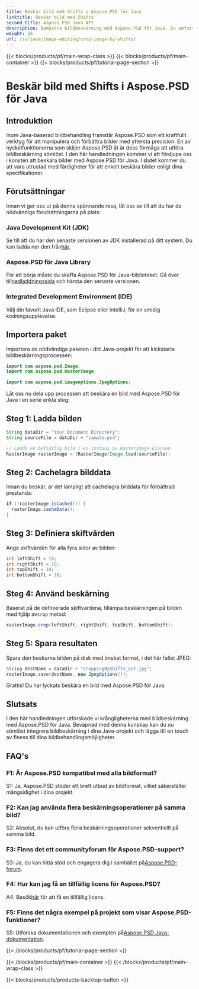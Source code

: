 ```yaml
---
title: Beskär bild med Shifts i Aspose.PSD för Java
linktitle: Beskär bild med Shifts
second_title: Aspose.PSD Java API
description: Bemästra bildbeskärning med Aspose.PSD för Java. En omfattande handledning för sömlös bildmanipulation.
weight: 16
url: /sv/java/image-editing/crop-image-by-shifts/
---
```


{{< blocks/products/pf/main-wrap-class >}}
{{< blocks/products/pf/main-container >}}
{{< blocks/products/pf/tutorial-page-section >}}

# Beskär bild med Shifts i Aspose.PSD för Java

## Introduktion

Inom Java-baserad bildbehandling framstår Aspose.PSD som ett kraftfullt verktyg för att manipulera och förbättra bilder med yttersta precision. En av nyckelfunktionerna som skiljer Aspose.PSD åt är dess förmåga att utföra bildbeskärning sömlöst. I den här handledningen kommer vi att fördjupa oss i konsten att beskära bilder med Aspose.PSD för Java. I slutet kommer du att vara utrustad med färdigheter för att enkelt beskära bilder enligt dina specifikationer.

## Förutsättningar

Innan vi ger oss ut på denna spännande resa, låt oss se till att du har de nödvändiga förutsättningarna på plats:

### Java Development Kit (JDK)

 Se till att du har den senaste versionen av JDK installerad på ditt system. Du kan ladda ner den från[här](https://www.oracle.com/java/technologies/javase-downloads.html).

### Aspose.PSD för Java Library

 För att börja måste du skaffa Aspose.PSD för Java-biblioteket. Gå över till[nedladdningssida](https://releases.aspose.com/psd/java/) och hämta den senaste versionen.

### Integrated Development Environment (IDE)

Välj din favorit Java IDE, som Eclipse eller IntelliJ, för en smidig kodningsupplevelse.

## Importera paket

Importera de nödvändiga paketen i ditt Java-projekt för att kickstarta bildbeskärningsprocessen:

```java
import com.aspose.psd.Image;
import com.aspose.psd.RasterImage;

import com.aspose.psd.imageoptions.JpegOptions;
```

Låt oss nu dela upp processen att beskära en bild med Aspose.PSD för Java i en serie enkla steg:

## Steg 1: Ladda bilden

```java
String dataDir = "Your Document Directory";
String sourceFile = dataDir + "sample.psd";

// Ladda en befintlig bild i en instans av RasterImage-klassen
RasterImage rasterImage = (RasterImage)Image.load(sourceFile);
```

## Steg 2: Cachelagra bilddata

Innan du beskär, är det lämpligt att cachelagra bilddata för förbättrad prestanda:

```java
if (!rasterImage.isCached()) {
  rasterImage.cacheData();
}
```

## Steg 3: Definiera skiftvärden

Ange skiftvärden för alla fyra sidor av bilden:

```java
int leftShift = 10;
int rightShift = 10;
int topShift = 10;
int bottomShift = 10;
```

## Steg 4: Använd beskärning

 Baserat på de definierade skiftvärdena, tillämpa beskärningen på bilden med hjälp av`crop` metod:

```java
rasterImage.crop(leftShift, rightShift, topShift, bottomShift);
```

## Steg 5: Spara resultaten

Spara den beskurna bilden på disk med önskat format, i det här fallet JPEG:

```java
String destName = dataDir + "CroppingByShifts_out.jpg";
rasterImage.save(destName, new JpegOptions());
```

Grattis! Du har lyckats beskära en bild med Aspose.PSD för Java.

## Slutsats

I den här handledningen utforskade vi krångligheterna med bildbeskärning med Aspose.PSD för Java. Beväpnad med denna kunskap kan du nu sömlöst integrera bildbeskärning i dina Java-projekt och lägga till en touch av finess till dina bildbehandlingsmöjligheter.

## FAQ's

### F1: Är Aspose.PSD kompatibel med alla bildformat?

S1: Ja, Aspose.PSD stöder ett brett utbud av bildformat, vilket säkerställer mångsidighet i dina projekt.

### F2: Kan jag använda flera beskärningsoperationer på samma bild?

S2: Absolut, du kan utföra flera beskärningsoperationer sekventiellt på samma bild.

### F3: Finns det ett communityforum för Aspose.PSD-support?

 S3: Ja, du kan hitta stöd och engagera dig i samhället på[Aspose.PSD-forum](https://forum.aspose.com/c/psd/34).

### F4: Hur kan jag få en tillfällig licens för Aspose.PSD?

 A4: Besök[här](https://purchase.aspose.com/temporary-license/) för att få en tillfällig licens.

### F5: Finns det några exempel på projekt som visar Aspose.PSD-funktioner?

 S5: Utforska dokumentationen och exemplen på[Aspose.PSD Java-dokumentation](https://reference.aspose.com/psd/java/).

{{< /blocks/products/pf/tutorial-page-section >}}

{{< /blocks/products/pf/main-container >}}
{{< /blocks/products/pf/main-wrap-class >}}

{{< blocks/products/products-backtop-button >}}
